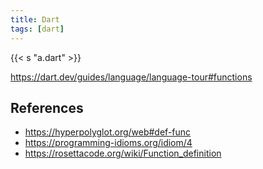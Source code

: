 ```yaml
---
title: Dart
tags: [dart]
---
```


{{< s "a.dart" >}}

<https://dart.dev/guides/language/language-tour#functions>

## References

- <https://hyperpolyglot.org/web#def-func>
- <https://programming-idioms.org/idiom/4>
- <https://rosettacode.org/wiki/Function_definition>
